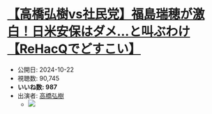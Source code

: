# [【高橋弘樹vs社民党】福島瑞穂が激白！日米安保はダメ…と叫ぶわけ【ReHacQでどすこい】](https://www.youtube.com/watch?v=wCn_ta2FvkA)
-   公開日: 2024-10-22
-   視聴数: 90,745
-   **いいね数: 987**
-   出演者: [高橋弘樹](/rehacq_fan/people/高橋弘樹 "wikilink")
    - [![](https://img.youtube.com/vi/wCn_ta2FvkA/hqdefault.jpg)](https://www.youtube.com/watch?v=wCn_ta2FvkA)
